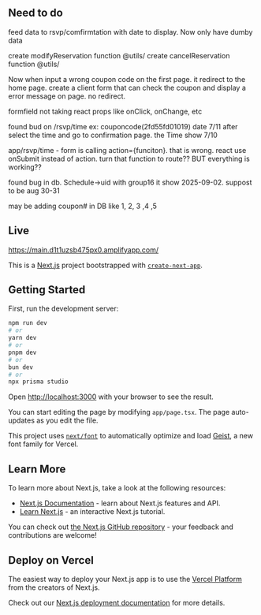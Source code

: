 ## Need to do

feed data to rsvp/comfirmtation with date to display. Now only have dumby data

create modifyReservation function @utils/
create cancelReservation function @utils/

Now when input a wrong coupon code on the first page. it redirect to the home page. create a client form that can check the coupon and display a error message on page. no redirect.

formfield not taking react props like onClick, onChange, etc

found bud on /rsvp/time ex: couponcode(2fd55fd01019) date 7/11 after select the time and go to confirmation page. the Time show 7/10

app/rsvp/time - form is calling action={funciton}. that is wrong. react use onSubmit instead of action. turn that function to route?? BUT everything is working??

found bug in db. Schedule->uid with group16 it show 2025-09-02. suppost to be aug 30-31

may be adding coupon# in DB like 1, 2, 3 ,4 ,5

## Live

https://main.d1t1uzsb475px0.amplifyapp.com/

This is a [Next.js](https://nextjs.org) project bootstrapped with [`create-next-app`](https://nextjs.org/docs/app/api-reference/cli/create-next-app).

## Getting Started

First, run the development server:

```bash
npm run dev
# or
yarn dev
# or
pnpm dev
# or
bun dev
# or
npx prisma studio
```

Open [http://localhost:3000](http://localhost:3000) with your browser to see the result.

You can start editing the page by modifying `app/page.tsx`. The page auto-updates as you edit the file.

This project uses [`next/font`](https://nextjs.org/docs/app/building-your-application/optimizing/fonts) to automatically optimize and load [Geist](https://vercel.com/font), a new font family for Vercel.

## Learn More

To learn more about Next.js, take a look at the following resources:

- [Next.js Documentation](https://nextjs.org/docs) - learn about Next.js features and API.
- [Learn Next.js](https://nextjs.org/learn) - an interactive Next.js tutorial.

You can check out [the Next.js GitHub repository](https://github.com/vercel/next.js) - your feedback and contributions are welcome!

## Deploy on Vercel

The easiest way to deploy your Next.js app is to use the [Vercel Platform](https://vercel.com/new?utm_medium=default-template&filter=next.js&utm_source=create-next-app&utm_campaign=create-next-app-readme) from the creators of Next.js.

Check out our [Next.js deployment documentation](https://nextjs.org/docs/app/building-your-application/deploying) for more details.
